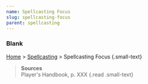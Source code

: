 ```yaml
---
name: Spellcasting Focus
slug: spellcasting-focus
parent: spellcasting
---
```

### Blank
[Home](dm-operations-center) > [Spellcasting](spellcasting) > Spellcasting Focus {.small-text}



> **Sources** <br/>
> Player's Handbook, p. XXX
{.read .small-text}
